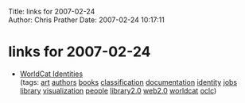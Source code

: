 Title: links for 2007-02-24  
Author: Chris Prather
Date: 2007-02-24 10:17:11

# links for 2007-02-24
<ul class="delicious">
	<li>
		<div class="delicious-link"><a href="http://orlabs.oclc.org/Identities/">WorldCat Identities</a></div>
		<div class="delicious-tags">(tags: <a href="http://del.icio.us/perigrin/art">art</a> <a href="http://del.icio.us/perigrin/authors">authors</a> <a href="http://del.icio.us/perigrin/books">books</a> <a href="http://del.icio.us/perigrin/classification">classification</a> <a href="http://del.icio.us/perigrin/documentation">documentation</a> <a href="http://del.icio.us/perigrin/identity">identity</a> <a href="http://del.icio.us/perigrin/jobs">jobs</a> <a href="http://del.icio.us/perigrin/library">library</a> <a href="http://del.icio.us/perigrin/visualization">visualization</a> <a href="http://del.icio.us/perigrin/people">people</a> <a href="http://del.icio.us/perigrin/library2.0">library2.0</a> <a href="http://del.icio.us/perigrin/web2.0">web2.0</a> <a href="http://del.icio.us/perigrin/worldcat">worldcat</a> <a href="http://del.icio.us/perigrin/oclc">oclc</a>)</div>
	</li>
</ul>

